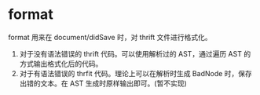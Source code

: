 # format

format 用来在 document/didSave 时，对 thrift 文件进行格式化。

1. 对于没有语法错误的 thrift 代码。可以使用解析过的 AST，通过遍历 AST 的方式输出格式化后的代码。
2. 对于有语法错误的 thrfit 代码。理论上可以在解析时生成 BadNode 时，保存出错的文本。在 AST 生成时原样输出即可。(暂不实现)
